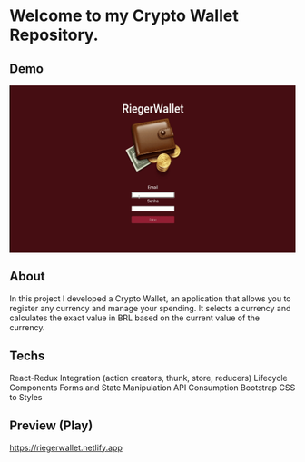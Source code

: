 # Welcome to my Crypto Wallet Repository.

## Demo

<p align="center">
          <img align="center" src="https://github.com/RiegerJulio/CryptoWallet/blob/master/src/cryptowallet_demo.gif">
</p>

## About

In this project I developed a Crypto Wallet, an application that allows you to register any currency and manage your spending. It selects a currency and calculates the exact value in BRL based on the current value of the currency.

## Techs

React-Redux Integration (action creators, thunk, store, reducers)
Lifecycle Components
Forms and State Manipulation
API Consumption
Bootstrap CSS to Styles

## Preview (Play)

https://riegerwallet.netlify.app
